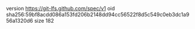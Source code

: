 version https://git-lfs.github.com/spec/v1
oid sha256:59bf8acdd086a153fd206b2148dd94cc56522f8d5c549c0eb3dc1a956a1320d6
size 182
